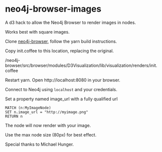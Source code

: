 # neo4j-browser-images

A d3 hack to allow the Neo4j Browser to render images in nodes.

Works best with square images.

Clone [neo4j-browser](https://github.com/neo4j/neo4j-browser), follow the yarn build instructions.

Copy init.coffee to this location, replacing the original.

/neo4j-browser/src/browser/modules/D3Visualization/lib/visualization/renders/init.coffee

Restart yarn. Open http://localhost:8080 in your browser.

Connect to Neo4j using `localhost` and your credentials.

Set a property named image_url with a fully qualified url

```
MATCH (n:MyImageNode)
SET n.image_url = "http://myimage.png"
RETURN n
```
The node will now render with your image.

Use the max node size (80px) for best effect.

Special thanks to Michael Hunger.
